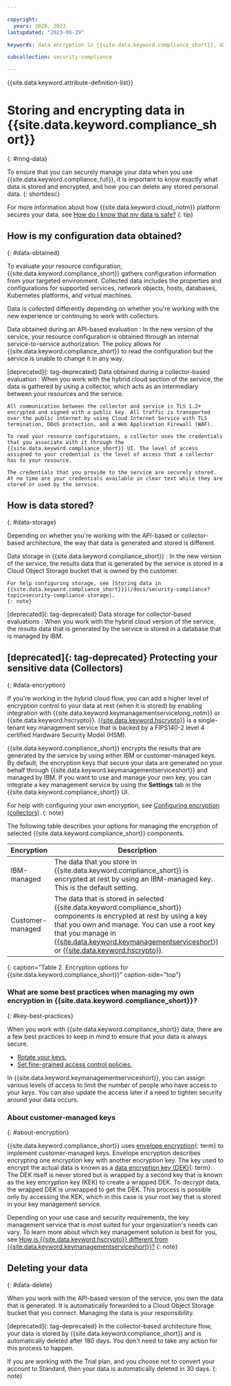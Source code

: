 ```yaml
---

copyright:
  years: 2020, 2023
lastupdated: "2023-06-29"

keywords: data encryption in {{site.data.keyword.compliance_short}}, data storage for {{site.data.keyword.compliance_short}}, bring your own keys for {{site.data.keyword.compliance_short}}, BYOK for {{site.data.keyword.compliance_short}}, key management for {{site.data.keyword.compliance_short}}, key encryption for {{site.data.keyword.compliance_short}}, personal data in {{site.data.keyword.compliance_short}}, data deletion for {{site.data.keyword.compliance_short}}, data in {{site.data.keyword.compliance_short}}, data security in {{site.data.keyword.compliance_short}}

subcollection: security-compliance

---
```


{{site.data.keyword.attribute-definition-list}}

# Storing and encrypting data in {{site.data.keyword.compliance_short}}
{: #mng-data}

To ensure that you can securely manage your data when you use {{site.data.keyword.compliance_full}}, it is important to know exactly what data is stored and encrypted, and how you can delete any stored personal data.
{: shortdesc}

For more information about how {{site.data.keyword.cloud_notm}} platform secures your data, see [How do I know that my data is safe?](/docs/overview?topic=overview-security)
{: tip}

## How is my configuration data obtained?
{: #data-obtained}



To evaluate your resource configuration, {{site.data.keyword.compliance_short}} gathers configuration information from your targeted environment. Collected data includes the properties and configurations for supported services, network objects, hosts, databases, Kubernetes platforms, and virtual machines.

Data is collected differently depending on whether you're working with the new experience or continuing to work with collectors.

Data obtained during an API-based evaluation
:   In the new version of the service, your resource configuration is obtained through an internal service-to-service authorization. The policy allows for {{site.data.keyword.compliance_short}} to read the configuration but the service is unable to change it in any way.

[deprecated]{: tag-deprecated} Data obtained during a collector-based evaluation
:   When you work with the hybrid cloud section of the service, the data is gathered by using a collector, which acts as an intermediary between your resources and the service.

	All communication between the collector and service is TLS 1.2+ encrypted and signed with a public key. All traffic is transported over the public internet by using Cloud Internet Service with TLS termination, DDoS protection, and a Web Application Firewall (WAF).

	To read your resource configurations, a collector uses the credentials that you associate with it through the {{site.data.keyword.compliance_short}} UI. The level of access assigned to your credential is the level of access that a collector has to your resource. 

	The credentials that you provide to the service are securely stored. At no time are your credentials available in clear text while they are stored or used by the service.






## How is data stored?
{: #data-storage}





Depending on whether you're working with the API-based or collector-based architecture, the way that data is generated and stored is different.

Data storage in {{site.data.keyword.compliance_short}}
:   In the new version of the service, the results data that is generated by the service is stored in a Cloud Object Storage bucket that is owned by the customer.

	For help configuring storage, see [Storing data in {{site.data.keyword.compliance_short}}](/docs/security-compliance?topic=security-compliance-storage).
	{: note}

[deprecated]{: tag-deprecated} Data storage for collector-based evaluations
:   When you work with the hybrid cloud version of the service, the results data that is generated by the service is stored in a database that is managed by IBM.


## [deprecated]{: tag-deprecated} Protecting your sensitive data (Collectors)
{: #data-encryption}

If you're working in the hybrid cloud flow, you can add a higher level of encryption control to your data at rest (when it is stored) by enabling integration with {{site.data.keyword.keymanagementservicelong_notm}} or {{site.data.keyword.hscrypto}}. [{{site.data.keyword.hscrypto}}](/docs/hs-crypto?topic=hs-crypto-get-started) is a single-tenant key management service that is backed by a FIPS140-2 level 4 certified Hardware Security Model (HSM).

{{site.data.keyword.compliance_short}} encrypts the results that are generated by the service by using either IBM or customer-managed keys. By default, the encryption keys that secure your data are generated on your behalf through {{site.data.keyword.keymanagementserviceshort}} and managed by IBM. If you want to use and manage your own key, you can integrate a key management service by using the **Settings** tab in the {{site.data.keyword.compliance_short}} UI.

For help with configuring your own encryption, see [Configuring encryption (collectors)](/docs/security-compliance?topic=security-compliance-storage#data-encryption-configure).
{: note}

The following table describes your options for managing the encryption of selected {{site.data.keyword.compliance_short}} components.

| Encryption | Description |
| ---- | ---- |
| IBM-managed | The data that you store in {{site.data.keyword.compliance_short}} is encrypted at rest by using an IBM-managed key. This is the default setting. |
| Customer-managed | The data that is stored in selected {{site.data.keyword.compliance_short}} components is encrypted at rest by using a key that you own and manage. You can use a root key that you manage in [{{site.data.keyword.keymanagementserviceshort}}](/catalog/services/key-protect) or [{{site.data.keyword.hscrypto}}](/catalog/services/hs-crypto). |
{: caption="Table 2. Encryption options for {{site.data.keyword.compliance_short}}" caption-side="top"}


### What are some best practices when managing my own encryption in {{site.data.keyword.compliance_short}}?
{: #key-best-practices}

When you work with {{site.data.keyword.compliance_short}} data, there are a few best practices to keep in mind to ensure that your data is always secure.

- [Rotate your keys.](/docs/key-protect?topic=key-protect-key-rotation)
- [Set fine-grained access control policies.](/docs/key-protect?topic=key-protect-manage-access)

In {{site.data.keyword.keymanagementserviceshort}}, you can assign various levels of access to limit the number of people who have access to your keys. You can also update the access later if a need to tighten security around your data occurs.


### About customer-managed keys
{: #about-encryption}

{{site.data.keyword.compliance_short}} uses [envelope encryption](#x9860393){: term} to implement customer-managed keys. Envelope encryption describes encrypting one encryption key with another encryption key. The key used to encrypt the actual data is known as a [data encryption key (DEK)](#x4791827){: term}. The DEK itself is never stored but is wrapped by a second key that is known as the key encryption key (KEK) to create a wrapped DEK. To decrypt data, the wrapped DEK is unwrapped to get the DEK. This process is possible only by accessing the KEK, which in this case is your root key that is stored in your key management service.

Depending on your use case and security requirements, the key management service that is most suited for your organization's needs can vary. To learn more about which key management solution is best for you, see [How is {{site.data.keyword.hscrypto}} different from {{site.data.keyword.keymanagementserviceshort}}?](/docs/hs-crypto?topic=hs-crypto-faq-basics#faq-differentiators-key-protect)
{: note}



## Deleting your data
{: #data-delete}





When you work with the API-based version of the service, you own the data that is generated. It is automatically forwarded to a Cloud Object Storage bucket that you connect. Managing the data is your responsibility. 

[deprecated]{: tag-deprecated} In the collector-based architecture flow, your data is stored by {{site.data.keyword.compliance_short}} and is automatically deleted after 180 days. You don't need to take any action for this process to happen. 

If you are working with the Trial plan, and you choose not to convert your account to Standard, then your data is automatically deleted in 30 days.
{: note} 




